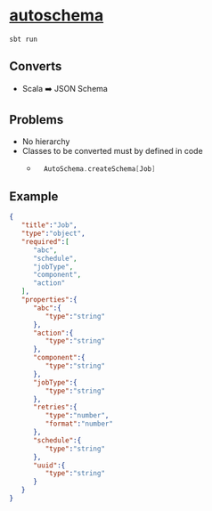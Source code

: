 # [autoschema](https://github.com/coursera/autoschema)
```shell script
sbt run
```

## Converts
- Scala :arrow_right: JSON Schema

## Problems
- No hierarchy
- Classes to be converted must by defined in code
    - ```scala
        AutoSchema.createSchema[Job]
      ```

## Example

```json
{
   "title":"Job",
   "type":"object",
   "required":[
      "abc",
      "schedule",
      "jobType",
      "component",
      "action"
   ],
   "properties":{
      "abc":{
         "type":"string"
      },
      "action":{
         "type":"string"
      },
      "component":{
         "type":"string"
      },
      "jobType":{
         "type":"string"
      },
      "retries":{
         "type":"number",
         "format":"number"
      },
      "schedule":{
         "type":"string"
      },
      "uuid":{
         "type":"string"
      }
   }
}
```